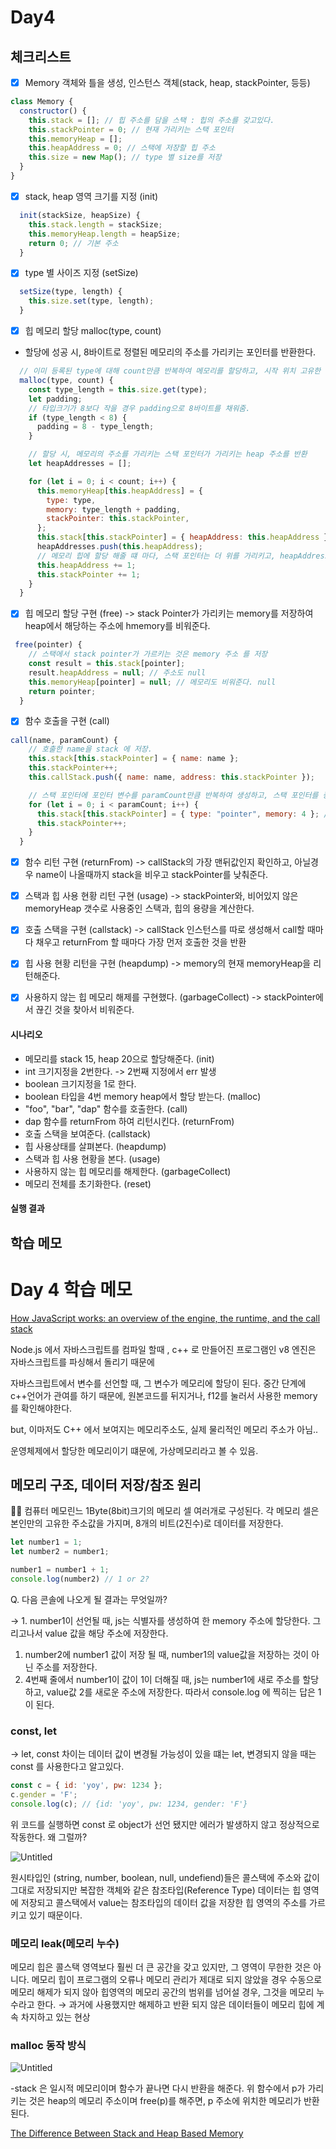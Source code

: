# Day4

## 체크리스트
- [x] Memory 객체와 틀을 생성, 인스턴스 객체(stack, heap, stackPointer, 등등)
```javascript
class Memory {
  constructor() {
    this.stack = []; // 힙 주소를 담을 스택 : 힙의 주소를 갖고있다.
    this.stackPointer = 0; // 현재 가리키는 스택 포인터
    this.memoryHeap = [];
    this.heapAddress = 0; // 스택에 저장할 힙 주소
    this.size = new Map(); // type 별 size를 저장
  }
}
```
- [x] stack, heap 영역 크기를 지정 (init)

```javascript
  init(stackSize, heapSize) {
    this.stack.length = stackSize;
    this.memoryHeap.length = heapSize;
    return 0; // 기본 주소
  }
```
- [x] type 별 사이즈 지정 (setSize)

```javascript
  setSize(type, length) {
    this.size.set(type, length);
  }
```
- [x] 힙 메모리 할당 malloc(type, count)

- 할당에 성공 시, 8바이트로 정렬된 메모리의 주소를 가리키는 포인터를 반환한다. 
```javascript
  // 이미 등록된 type에 대해 count만큼 반복하여 메모리를 할당하고, 시작 위치 고유한 주소를 스택영역에 추가 -> 스택 주소값을 리턴
  malloc(type, count) {
    const type_length = this.size.get(type);
    let padding;
    // 타입크기가 8보다 작을 경우 padding으로 8바이트를 채워줌.
    if (type_length < 8) {
      padding = 8 - type_length;
    }

    // 할당 시, 메모리의 주소를 가리키는 스택 포인터가 가리키는 heap 주소를 반환
    let heapAddresses = [];

    for (let i = 0; i < count; i++) {
      this.memoryHeap[this.heapAddress] = {
        type: type,
        memory: type_length + padding,
        stackPointer: this.stackPointer,
      };
      this.stack[this.stackPointer] = { heapAddress: this.heapAddress }; // 현재 스택 포인터에 heap의 주소를 넣는다.
      heapAddresses.push(this.heapAddress);
      // 메모리 힙에 할당 해줄 떄 마다, 스택 포인터는 더 위를 가리키고, heapAddress도 증가한다.
      this.heapAddress += 1;
      this.stackPointer += 1;
    }
  }
```

- [x] 힙 메모리 할당 구현 (free)
-> stack Pointer가 가리키는 memory를 저장하여 heap에서 해당하는 주소에 hmemory를 비워준다. 
```javascript
 free(pointer) {
    // 스택에서 stack pointer가 가르키는 것은 memory 주소 를 저장
    const result = this.stack[pointer];
    result.heapAddress = null; // 주소도 null
    this.memoryHeap[pointer] = null; // 메모리도 비워준다. null
    return pointer;
  }
```
- [x] 함수 호출을 구현 (call)
```javascript
call(name, paramCount) {
    // 호출한 name을 stack 에 저장.
    this.stack[this.stackPointer] = { name: name };
    this.stackPointer++;
    this.callStack.push({ name: name, address: this.stackPointer });

    // 스택 포인터에 포인터 변수를 paramCount만큼 반복하여 생성하고, 스택 포인터를 증가
    for (let i = 0; i < paramCount; i++) {
      this.stack[this.stackPointer] = { type: "pointer", memory: 4 }; // 포인터 메모리 사이즈는 4바이트
      this.stackPointer++;
    }
  }
```
- [x] 함수 리턴 구현 (returnFrom)
-> callStack의 가장 맨뒤값인지 확인하고, 아닐경우 name이 나올때까지 stack을 비우고 stackPointer를 낮춰준다.
- [x] 스택과 힙 사용 현황 리턴 구현 (usage)
-> stackPointer와, 비어있지 않은 memoryHeap 갯수로 사용중인 스택과, 힙의 용량을 계산한다.
- [x] 호출 스택을 구현 (callstack)
-> callStack 인스턴스를 따로 생성해서 call할 때마다 채우고 returnFrom 할 때마다 가장 먼저 호출한 것을 반환
- [x] 힙 사용 현황 리턴을 구현 (heapdump)
-> memory의 현재 memoryHeap을 리턴해준다. 
- [x] 사용하지 않는 힙 메모리 해제를 구현했다. (garbageCollect)
-> stackPointer에서 끊긴 것을 찾아서 비워준다.


#### 시나리오
- 메모리를 stack 15, heap 20으로 할당해준다. (init)
- int 크기지정을 2번한다. -> 2번째 지정에서 err 발생
- boolean 크기지정을 1로 한다.
- boolean 타입을 4번 memory heap에서 할당 받는다. (malloc)
- "foo", "bar", "dap" 함수를 호출한다. (call)
- dap 함수를 returnFrom 하여 리턴시킨다. (returnFrom)
- 호출 스택을 보여준다. (callstack)
- 힙 사용상태를 살펴본다. (heapdump)
- 스택과 힙 사용 현황을 본다. (usage)
- 사용하지 않는 힙 메모리를 해제한다. (garbageCollect)
- 메모리 전체를 초기화한다. (reset)
  
#### 실행 결과

## 학습 메모

# Day 4 학습 메모

[How JavaScript works: an overview of the engine, the runtime, and the call stack](https://blog.sessionstack.com/how-does-javascript-actually-work-part-1-b0bacc073cf)

Node.js 에서 자바스크립트를 컴파일 할때 , c++ 로 만들어진 프로그램인 v8 엔진은 자바스크립트를 파싱해서 돌리기 때문에 

자바스크립트에서 변수를 선언할 때, 그 변수가 메모리에 할당이 된다. 중간 단계에 c++언어가 관여를 하기 때문에, 원본코드를 뒤지거나, f12를 눌러서 사용한 memory를 확인해야한다.

but, 이마저도 C++ 에서 보여지는 메모리주소도, 실제 물리적인 메모리 주소가 아님.. 

운영체제에서 할당한 메모리이기 떄문에, 가상메모리라고 볼 수 있음.

## 메모리 구조, 데이터 저장/참조 원리

<aside>
🧑‍💻 컴퓨터 메모린느 1Byte(8bit)크기의 메모리 셀 여러개로 구성된다. 각 메모리 셀은 본인만의 고유한 주소값을 가지며, 8개의 비트(2진수)로 데이터를 저장한다.

</aside>

```jsx
let number1 = 1;
let number2 = number1;

number1 = number1 + 1;
console.log(number2) // 1 or 2?
```

Q. 다음 콘솔에 나오게 될 결과는 무엇일까?

→ 1. number1이 선언될 때, js는 식별자를 생성하여 한 memory 주소에 할당한다. 그리고나서 value 값을 해당 주소에 저장한다. 

1. number2에 number1 값이 저장 될 때, number1의 value값을 저장하는 것이 아닌 주소를 저장한다.
2. 4번째 줄에서 number1이 값이 1이 더해질 때, js는 number1에 새로 주소를 할당하고, value값 2를 새로운 주소에 저장한다. 따라서 console.log 에 찍히는 답은 1이 된다.

### const, let

→ let, const 차이는 데이터 값이 변경될 가능성이 있을 떄는 let, 변경되지 않을 때는 const 를 사용한다고 알고있다. 

```jsx
const c = { id: 'yoy', pw: 1234 };
c.gender = 'F';
console.log(c);	// {id: 'yoy', pw: 1234, gender: 'F'}
```

위 코드를 실행하면 const 로 object가 선언 됐지만 에러가 발생하지 않고 정상적으로 작동한다. 왜 그럴까? 

![Untitled](Day%204%20%E1%84%92%E1%85%A1%E1%86%A8%E1%84%89%E1%85%B3%E1%86%B8%20%E1%84%86%E1%85%A6%E1%84%86%E1%85%A9%205236670e737f4ab08012255f26b2ad03/Untitled.png)

원시타입인 (string, number, boolean, null, undefiend)들은 콜스택에 주소와 값이 그대로 저장되지만 복잡한 객체와 같은 참조타입(Reference Type) 데이터는 힙 영역에 저장되고 콜스택에서 value는 참조타입의 데이터 값을 저장한 힙 영역의 주소를 가르키고 있기 때문이다. 

### 메모리 leak(메모리 누수)

메모리 힙은 콜스택 영역보다 훨씬 더 큰 공간을 갖고 있지만, 그 영역이 무한한 것은 아니다. 메모리 힙이 프로그램의 오류나 메모리 관리가 제대로 되지 않았을 경우 수동으로 메모리 해제가 되지 않아 힙영역의 메모리 공간의 범위를 넘어설 경우, 그것을 메모리 누수라고 한다. → 과거에 사용했지만 해제하고 반환 되지 않은 데이터들이 메모리 힙에 계속 차지하고 있는 현상

### malloc 동작 방식

![Untitled](https://s3-us-west-2.amazonaws.com/secure.notion-static.com/191842dc-7ff5-4ee3-9afd-6a277c6dad70/Untitled.png)

-stack 은 일시적 메모리이며 함수가 끝나면 다시 반환을 해준다. 위 함수에서 p가 가리키는 것은 heap의 메모리 주소이며 free(p)를 해주면, p 주소에 위치한 메모리가 반환된다. 

[The Difference Between Stack and Heap Based Memory](https://danielmiessler.com/study/difference-stack-heap-based-memory/)